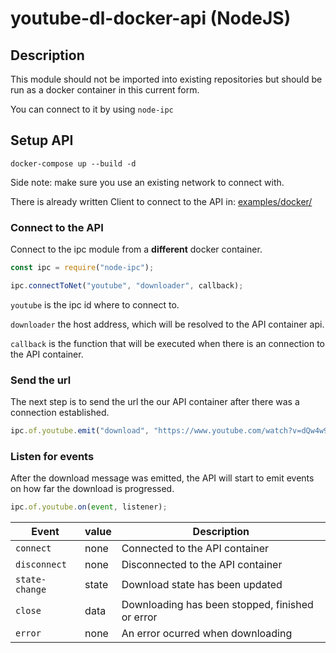 # youtube-dl-docker-api (NodeJS)

## Description

This module should not be imported into existing repositories but should be run as a docker container in this current form.

You can connect to it by using `node-ipc`

## Setup API

`docker-compose up --build -d`

Side note: make sure you use an existing network to connect with.

There is already written Client to connect to the API in:
[examples/docker/](https://github.com/jorenvandeweyer/youtube-dl-docker-api/tree/master/examples/docker)

### Connect to the API

Connect to the ipc module from a **different** docker container.

```javascript
const ipc = require("node-ipc");

ipc.connectToNet("youtube", "downloader", callback);
```

`youtube` is the ipc id where to connect to.

`downloader` the host address, which will be resolved to the API container api.

`callback` is the function that will be executed when there is an connection to the API container.

### Send the url

The next step is to send the url the our API container after there was a connection established.

```javascript
ipc.of.youtube.emit("download", "https://www.youtube.com/watch?v=dQw4w9WgXcQ");
```

### Listen for events

After the download message was emitted, the API will start to emit events on how far the download is progressed.

```javascript
ipc.of.youtube.on(event, listener);
```

| Event          | value | Description                                     |
| -------------- | ----- | ----------------------------------------------- |
| `connect`      | none  | Connected to the API container                  |
| `disconnect`   | none  | Disconnected to the API container               |
| `state-change` | state | Download state has been updated                 |
| `close`        | data  | Downloading has been stopped, finished or error |
| `error`        | none  | An error ocurred when downloading               |
